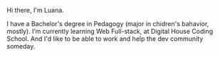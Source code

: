 Hi there, I'm Luana. 

I have a Bachelor's degree in Pedagogy (major in chidren's bahavior, mostly).
I’m currently learning Web Full-stack, at Digital House Coding School.  And I'd like to be able to work and help the dev community someday.

